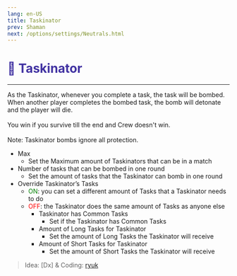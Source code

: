 ```yaml
---
lang: en-US
title: Taskinator
prev: Shaman
next: /options/settings/Neutrals.html
---
```


# <font color="#4233a2">📑 <b>Taskinator</b></font> <Badge text="Benign" type="tip" vertical="middle"/>
---

As the Taskinator, whenever you complete a task, the task will be bombed. When another player completes the bombed task, the bomb will detonate and the player will die.<br><br>
You win if you survive till the end and Crew doesn't win.<br><br>
Note: Taskinator bombs ignore all protection.
* Max
  * Set the Maximum amount of Taskinators that can be in a match 
* Number of tasks that can be bombed in one round
  * Set the amount of tasks that the Taskinator can bomb in one round
* Override Taskinator’s Tasks
  * <font color=green>ON</font>: you can set a different amount of Tasks that a Taskinator needs to do
  * <font color=red>OFF</font>: the Taskinator does the same amount of Tasks as anyone else
    * Taskinator has Common Tasks
      * Set if the Taskinator has Common Tasks
    * Amount of Long Tasks for Taskinator
      * Set the amount of Long Tasks the Taskinator will receive
    * Amount of Short Tasks for Taskinator 
      * Set the amount of Short Tasks the Taskinator will receive

> Idea: [Dx] & Coding: [ryuk](https://github.com/ryuk2098)
